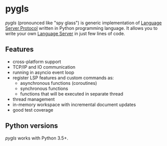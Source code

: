 # pygls

_pygls_ (pronounced like "spy glass") is generic implementation of [Language Server Protocol](https://microsoft.github.io/language-server-protocol/specification) written in Python programming language. It allows you to write your own [Language Server](https://langserver.org/) in just few lines of code.

## Features

- cross-platform support
- TCP/IP and IO communication
- running in asyncio event loop
- register LSP features and custom commands as:
  - asynchronous functions (coroutines)
  - synchronous functions
  - functions that will be executed in separate thread
- thread management
- in-memory workspace with incremental document updates
- good test coverage

## Python versions

_pygls_ works with Python 3.5+.
